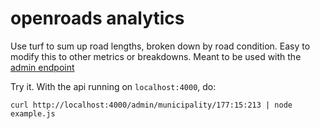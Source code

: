
# openroads analytics

Use turf to sum up road lengths, broken down by road condition.  Easy to modify this to other metrics or breakdowns.  Meant to be used with the [admin endpoint](https://github.com/developmentseed/openroads-api/blob/develop/routes/admin.js)

Try it.  With the api running on `localhost:4000`, do:

```
curl http://localhost:4000/admin/municipality/177:15:213 | node example.js
```

